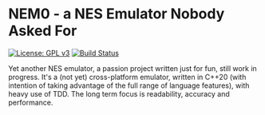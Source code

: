 
# NEM0 - a NES Emulator Nobody Asked For

[![License: GPL v3](https://img.shields.io/badge/License-GPLv3-blue.svg)](https://www.gnu.org/licenses/gpl-3.0)
[![Build Status](https://github.com/shamray/nemo/actions/workflows/main.yml/badge.svg)](https://github.com/shamray/nemo/actions/workflows/main.yml)

Yet another NES emulator, a passion project written just for fun, still work 
in progress. It's a (not yet) cross-platform emulator, written in C++20 (with 
intention of taking advantage of the full range of language features), with 
heavy use of TDD. The long term focus is readability, accuracy and performance.
